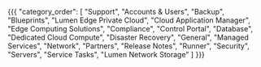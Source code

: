 {{{
  "category_order": [
    "Support",
    "Accounts & Users",
    "Backup",
    "Blueprints",
    "Lumen Edge Private Cloud",
    "Cloud Application Manager",
    "Edge Computing Solutions",
    "Compliance",
    "Control Portal",
    "Database",
    "Dedicated Cloud Compute",
    "Disaster Recovery",
    "General",
    "Managed Services",
    "Network",
    "Partners",
    "Release Notes",
    "Runner",
    "Security",
    "Servers",
    "Service Tasks",
    "Lumen Network Storage"
  ]
}}}
